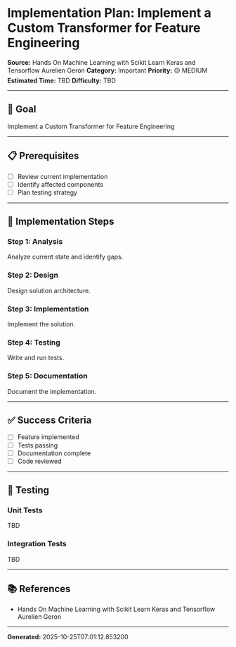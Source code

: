 # Implementation Plan: Implement a Custom Transformer for Feature Engineering

**Source:** Hands On Machine Learning with Scikit Learn Keras and Tensorflow   Aurelien Geron
**Category:** Important
**Priority:** 🟡 MEDIUM
**Estimated Time:** TBD
**Difficulty:** TBD

---

## 🎯 Goal

Implement a Custom Transformer for Feature Engineering

---

## 📋 Prerequisites

- [ ] Review current implementation
- [ ] Identify affected components
- [ ] Plan testing strategy

---

## 🔧 Implementation Steps

### Step 1: Analysis

Analyze current state and identify gaps.

### Step 2: Design

Design solution architecture.

### Step 3: Implementation

Implement the solution.

### Step 4: Testing

Write and run tests.

### Step 5: Documentation

Document the implementation.

---

## ✅ Success Criteria

- [ ] Feature implemented
- [ ] Tests passing
- [ ] Documentation complete
- [ ] Code reviewed

---

## 🧪 Testing

### Unit Tests

TBD

### Integration Tests

TBD

---

## 📚 References

- Hands On Machine Learning with Scikit Learn Keras and Tensorflow   Aurelien Geron

---

**Generated:** 2025-10-25T07:01:12.853200
